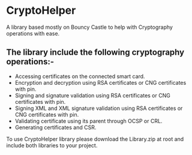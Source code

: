 # CryptoHelper
A library based mostly on Bouncy Castle to help with Cryptography operations with ease.

## The library include the following cryptography operations:-

* Accessing certificates on the connected smart card.
* Encryption and decryption using RSA certificates or CNG certificates with pin.
* Signing and signature validation using RSA certificates or CNG certificates with pin.
* Signing XML and XML signature validation using RSA certificates or CNG certificates with pin.
* Validating certificate using its parent through OCSP or CRL.
* Generating certificates and CSR.

To use CryptoHelper library please download the Library.zip at root and include both libraries to your project.
